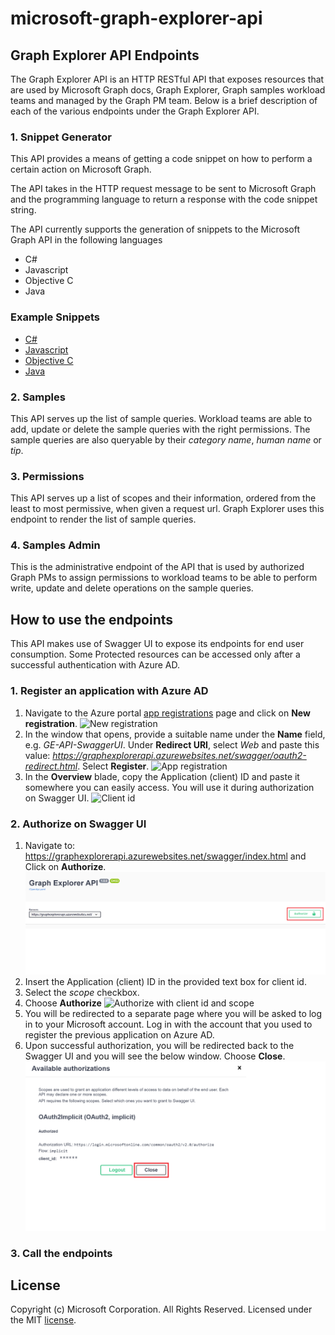 # microsoft-graph-explorer-api

## Graph Explorer API Endpoints

The Graph Explorer API is an HTTP RESTful API that exposes resources that are used by Microsoft Graph docs, Graph Explorer, Graph samples workload teams and managed by the Graph PM team. Below is a brief description of each of the various endpoints under the Graph Explorer API.

### 1. Snippet Generator
This API provides a means of getting a code snippet on how to perform a certain action on Microsoft Graph.

The API takes in the HTTP request message to be sent to Microsoft Graph and the programming language to return a response with the code snippet string.

The API currently supports the generation of snippets to the Microsoft Graph API in the following languages

- C#
- Javascript
- Objective C
- Java

### Example Snippets

- [C#](c-sharp-examples.md)
- [Javascript](javascript-examples.md)
- [Objective C](objective-c-examples.md)
- [Java](java-examples.md)


### 2. Samples
This API serves up the list of sample queries. 
Workload teams are able to add, update or delete the sample queries with the right permissions.
The sample queries are also queryable by their *category name*, *human name* or *tip*.

### 3. Permissions
This API serves up a list of scopes and their information, ordered from the least to most permissive, when given a request url. Graph Explorer uses this endpoint to render the list of sample queries.


### 4. Samples Admin
This is the administrative endpoint of the API that is used by authorized Graph PMs to assign permissions to workload teams to be able to perform write, update and delete operations on the sample queries.

## How to use the endpoints
This API makes use of Swagger UI to expose its endpoints for end user consumption.
Some Protected resources can be accessed only after a successful authentication with Azure AD.

### 1. Register an application with Azure AD

1. Navigate to the Azure portal [app registrations](https://portal.azure.com/#blade/Microsoft_AAD_IAM/ActiveDirectoryMenuBlade/RegisteredApps) page and click on **New registration**. 
![New registration](readme-images/start-page-aad.png)
1. In the window that opens, provide a suitable name under the **Name** field, e.g. *GE-API-SwaggerUI*. Under **Redirect URI**, select *Web* and paste this value: *https://graphexplorerapi.azurewebsites.net/swagger/oauth2-redirect.html*. Select **Register**.
![App registration](readme-images/register-app-aad.png)
1. In the **Overview** blade, copy the Application (client) ID and paste it somewhere you can easily access. You will use it during authorization on Swagger UI.
![Client id](readme-images/client-id-aad.png)

### 2. Authorize on Swagger UI
1. Navigate to: https://graphexplorerapi.azurewebsites.net/swagger/index.html and Click on **Authorize**. 
![Authorize start](readme-images/authorize-start-swaggerui.png)
1. Insert the Application (client) ID in the provided text box for client id. 
1. Select the *scope* checkbox.
1. Choose **Authorize**
![Authorize with client id and scope](readme-images/authorize-clientid-swaggerui.png)
1. You will be redirected to a separate page where you will be asked to log in to your Microsoft account. Log in with the account that you used to register the previous application on Azure AD.
1. Upon successful authorization, you will be redirected back to the Swagger UI and you will see the below window. Choose **Close**.
![Authorization success](readme-images/authorize-end-swaggerui.png)

### 3. Call the endpoints

## License

Copyright (c) Microsoft Corporation. All Rights Reserved. Licensed under the MIT [license](LICENSE).